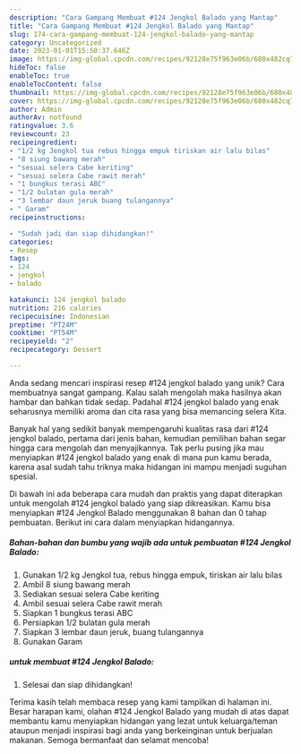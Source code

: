 ```yaml
---
description: "Cara Gampang Membuat #124 Jengkol Balado yang Mantap"
title: "Cara Gampang Membuat #124 Jengkol Balado yang Mantap"
slug: 174-cara-gampang-membuat-124-jengkol-balado-yang-mantap
category: Uncategorized
date: 2023-01-01T15:50:37.646Z
image: https://img-global.cpcdn.com/recipes/92128e75f963e06b/680x482cq70/124-jengkol-balado-foto-resep-utama.jpg
hideToc: false
enableToc: true
enableTocContent: false
thumbnail: https://img-global.cpcdn.com/recipes/92128e75f963e06b/680x482cq70/124-jengkol-balado-foto-resep-utama.jpg
cover: https://img-global.cpcdn.com/recipes/92128e75f963e06b/680x482cq70/124-jengkol-balado-foto-resep-utama.jpg
author: Admin
authorAv: notfound
ratingvalue: 3.6
reviewcount: 23
recipeingredient:
- "1/2 kg Jengkol tua rebus hingga empuk tiriskan air lalu bilas"
- "8 siung bawang merah"
- "sesuai selera Cabe keriting"
- "sesuai selera Cabe rawit merah"
- "1 bungkus terasi ABC"
- "1/2 bulatan gula merah"
- "3 lembar daun jeruk buang tulangannya"
- " Garam"
recipeinstructions:

- "Sudah jadi dan siap dihidangkan!"
categories:
- Resep
tags:
- 124
- jengkol
- balado

katakunci: 124 jengkol balado 
nutrition: 216 calories
recipecuisine: Indonesian
preptime: "PT24M"
cooktime: "PT54M"
recipeyield: "2"
recipecategory: Dessert

---
```





Anda sedang mencari inspirasi resep #124 jengkol balado yang unik? Cara membuatnya sangat gampang. Kalau salah mengolah maka hasilnya akan hambar dan bahkan tidak sedap. Padahal #124 jengkol balado yang enak seharusnya memiliki aroma dan cita rasa yang bisa memancing selera Kita.







Banyak hal yang sedikit banyak mempengaruhi kualitas rasa dari #124 jengkol balado, pertama dari jenis bahan, kemudian pemilihan bahan segar hingga cara mengolah dan menyajikannya. Tak perlu pusing jika mau menyiapkan #124 jengkol balado yang enak di mana pun kamu berada, karena asal sudah tahu triknya maka hidangan ini mampu menjadi suguhan spesial.






Di bawah ini ada beberapa cara mudah dan praktis yang dapat diterapkan untuk mengolah #124 jengkol balado yang siap dikreasikan. Kamu bisa menyiapkan #124 Jengkol Balado menggunakan 8 bahan dan 0 tahap pembuatan. Berikut ini cara dalam menyiapkan hidangannya.

<!--inarticleads1-->

##### Bahan-bahan dan bumbu yang wajib ada untuk pembuatan #124 Jengkol Balado:

1. Gunakan 1/2 kg Jengkol tua, rebus hingga empuk, tiriskan air lalu bilas
1. Ambil 8 siung bawang merah
1. Sediakan sesuai selera Cabe keriting
1. Ambil sesuai selera Cabe rawit merah
1. Siapkan 1 bungkus terasi ABC
1. Persiapkan 1/2 bulatan gula merah
1. Siapkan 3 lembar daun jeruk, buang tulangannya
1. Gunakan  Garam




<!--inarticleads2-->

#####  untuk membuat #124 Jengkol Balado:


1. Selesai dan siap dihidangkan!



Terima kasih telah membaca resep yang kami tampilkan di halaman ini. Besar harapan kami, olahan #124 Jengkol Balado yang mudah di atas dapat membantu kamu menyiapkan hidangan yang lezat untuk keluarga/teman ataupun menjadi inspirasi bagi anda yang berkeinginan untuk berjualan makanan. Semoga bermanfaat dan selamat mencoba!
